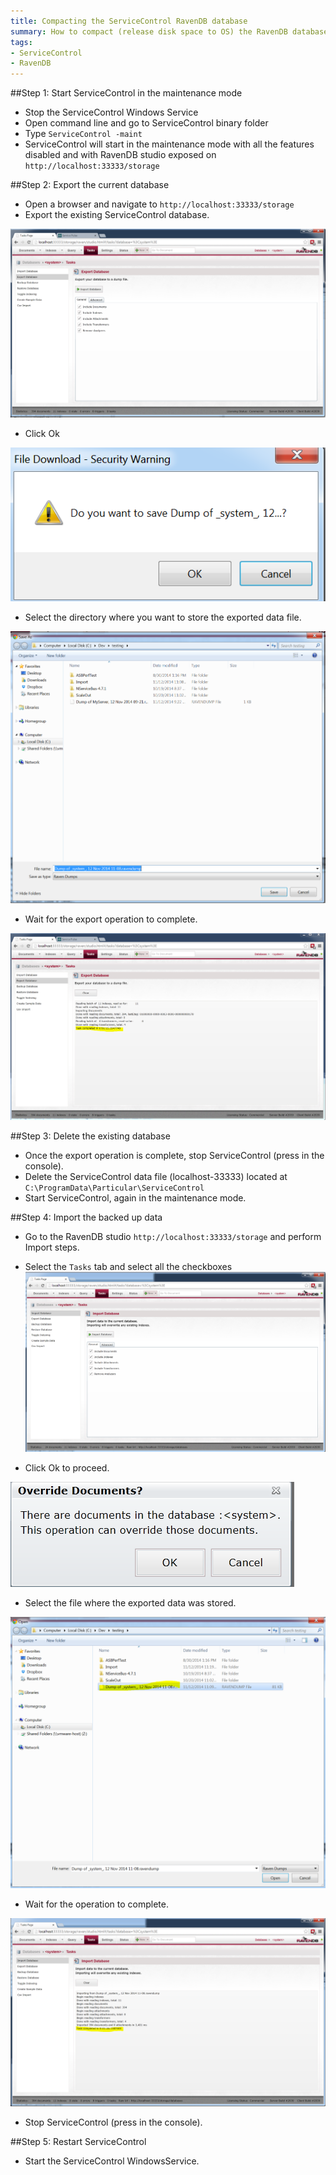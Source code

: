 ```yaml
---
title: Compacting the ServiceControl RavenDB database
summary: How to compact (release disk space to OS) the RavenDB database backing the ServiceControl
tags:
- ServiceControl
- RavenDB
---
```


##Step 1: Start ServiceControl in the maintenance mode
- Stop the ServiceControl Windows Service
- Open command line and go to ServiceControl binary folder
- Type `ServiceControl -maint`
- ServiceControl will start in the maintenance mode with all the features disabled and with RavenDB studio exposed on `http://localhost:33333/storage`

##Step 2: Export the current database
- Open a browser and navigate to `http://localhost:33333/storage`
- Export the existing ServiceControl database. 

![](ExportDatabase-Step1.PNG)

- Click Ok

![](ExportDatabase-Step2.PNG)

- Select the directory where you want to store the exported data file.

![](ExportDatabase-Step3.PNG)

- Wait for the export operation to complete.

![](ExportDatabase-Step4.PNG)

##Step 3: Delete the existing database

- Once the export operation is complete, stop ServiceControl (press <enter> in the console).
- Delete the ServiceControl data file (localhost-33333) located at `C:\ProgramData\Particular\ServiceControl`
- Start ServiceControl, again in the maintenance mode.

##Step 4: Import the backed up data
- Go to the RavenDB studio `http://localhost:33333/storage` and perform Import steps.
- Select the `Tasks` tab and select all the checkboxes
![](ImportDatabase-Step1.PNG)

- Click Ok to proceed.

![](ImportDatabase-Step2.PNG)

- Select the file where the exported data was stored.

![](ImportDatabase-Step3.PNG)

- Wait for the operation to complete.

![](ImportDatabase-Step4.PNG)

- Stop ServiceControl (press <enter> in the console).

##Step 5: Restart ServiceControl

- Start the ServiceControl WindowsService.